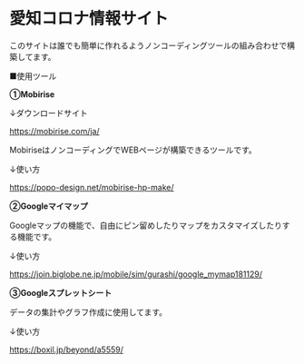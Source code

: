 # 愛知コロナ情報サイト

このサイトは誰でも簡単に作れるようノンコーディングツールの組み合わせで構築してます。

■使用ツール

**①Mobirise**

↓ダウンロードサイト

https://mobirise.com/ja/

MobiriseはノンコーディングでWEBページが構築できるツールです。

↓使い方

https://popo-design.net/mobirise-hp-make/

**②Googleマイマップ**

Googleマップの機能で、自由にピン留めしたりマップをカスタマイズしたりする機能です。

↓使い方

https://join.biglobe.ne.jp/mobile/sim/gurashi/google_mymap181129/

**③Googleスプレットシート**

データの集計やグラフ作成に使用してます。

↓使い方

https://boxil.jp/beyond/a5559/


